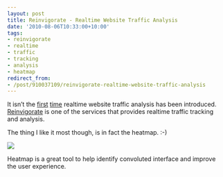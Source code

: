 ```yaml
---
layout: post
title: Reinvigorate - Realtime Website Traffic Analysis
date: '2010-08-06T10:33:00+10:00'
tags:
- reinvigorate
- realtime
- traffic
- tracking
- analysis
- heatmap
redirect_from:
- /post/910037109/reinvigorate-realtime-website-traffic-analysis
---
```

It isn’t the [first](http://www.woopra.com/) [time](http://chartbeat.com/) realtime website traffic analysis has been introduced. [Reinvigorate](http://reinvigorate.net/) is one of the services that provides realtime traffic tracking and analysis.

The thing I like it most though, is in fact the heatmap. :-)

![](/img/posts/old/tumblr_l6pfuqOuAp1qalr27.png)

Heatmap is a great tool to help identify convoluted interface and improve the user experience.

